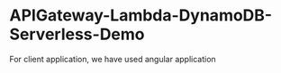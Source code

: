 # APIGateway-Lambda-DynamoDB-Serverless-Demo
For client application, we have used angular application
